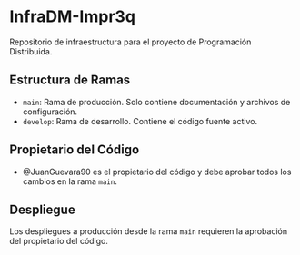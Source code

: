 # InfraDM-Impr3q

Repositorio de infraestructura para el proyecto de Programación Distribuida.

## Estructura de Ramas

- `main`: Rama de producción. Solo contiene documentación y archivos de configuración.
- `develop`: Rama de desarrollo. Contiene el código fuente activo.

## Propietario del Código

- @JuanGuevara90 es el propietario del código y debe aprobar todos los cambios en la rama `main`.

## Despliegue

Los despliegues a producción desde la rama `main` requieren la aprobación del propietario del código.
